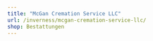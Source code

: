 ```yaml
---
title: "McGan Cremation Service LLC"
url: /inverness/mcgan-cremation-service-llc/
shop: Bestattungen
---
```


